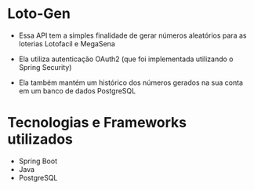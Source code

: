 # Loto-Gen

- Essa API tem a simples finalidade de gerar números aleatórios para as loterias Lotofacil e MegaSena


- Ela utiliza autenticação OAuth2 (que foi implementada utilizando o Spring Security)


- Ela também mantém um histórico dos números gerados na sua conta em um banco de dados PostgreSQL

# Tecnologias e Frameworks utilizados

- Spring Boot
- Java
- PostgreSQL

